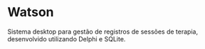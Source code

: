 # Watson
Sistema desktop para gestão de registros de sessões de terapia, desenvolvido utilizando Delphi e SQLite.
